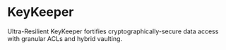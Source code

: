 # KeyKeeper
Ultra-Resilient KeyKeeper fortifies cryptographically-secure data access with granular ACLs and hybrid vaulting.
